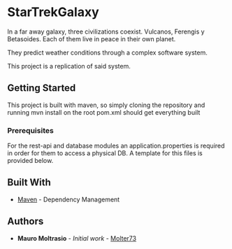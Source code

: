 # StarTrekGalaxy
In a far away galaxy, three civilizations coexist. Vulcanos, Ferengis y Betasoides. Each of them live in peace in their own planet.

They predict weather conditions through a complex software system.

This project is a replication of said system.

## Getting Started

This project is built with maven, so simply cloning the repository and running mvn install on the root pom.xml should get everything built

### Prerequisites

For the rest-api and database modules an application.properties is required in order for them to access a physical DB. A template for this files is provided below.

## Built With

* [Maven](https://maven.apache.org/) - Dependency Management


## Authors

* **Mauro Moltrasio** - *Initial work* - [Molter73](https://github.com/Molter73)
